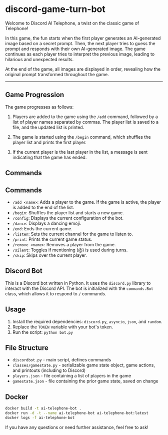 # discord-game-turn-bot

Welcome to Discord AI Telephone, a twist on the classic game of Telephone!

In this game, the fun starts when the first player generates an AI-generated image based on a secret prompt. Then, the next player tries to guess the prompt and responds with their own AI-generated image. The game continues as each player tries to interpret the previous image, leading to hilarious and unexpected results.

At the end of the game, all images are displayed in order, revealing how the original prompt transformed throughout the game.

--- 

## Game Progression

The game progresses as follows:

1. Players are added to the game using the `/add` command, followed by a list of player names separated by commas. The player list is saved to a file, and the updated list is printed.

2. The game is started using the `/begin` command, which shuffles the player list and prints the first player.

3. If the current player is the last player in the list, a message is sent indicating that the game has ended.

## Commands
## Commands

- `/add <name>`: Adds a player to the game. If the game is active, the player is added to the end of the list.
- `/begin`: Shuffles the player list and starts a new game.
- `/config`: Displays the current configuration of the bot.
- `/dance`: Displays a dancing emoji.
- `/end`: Ends the current game.
- `/listen`: Sets the current channel for the game to listen to.
- `/print`: Prints the current game status.
- `/remove <name>`: Removes a player from the game.
- `/silent`: Toggles if mentioning (@) is used during turns.
- `/skip`: Skips over the current player.

## Discord Bot

This is a Discord bot written in Python. It uses the `discord.py` library to interact with the Discord API. The bot is initialized with the `commands.Bot` class, which allows it to respond to `/` commands.

## Usage

1. Install the required dependencies: `discord.py`, `asyncio`, `json`, and `random`.
2. Replace the `TOKEN` variable with your bot's token.
3. Run the script: `python bot.py`

## File Structure

- `discordbot.py` - main script, defines commands
- `classes/gamestate.py` - serializable game state object, game actions, and printouts (including to Discord)
- `players.json` - file containing a list of players in the game
- `gamestate.json` - file containing the prior game state, saved on change

## Docker

```bash
docker build -t ai-telephone-bot .
docker run -d -t --name ai-telephone-bot ai-telephone-bot:latest
docker logs -f ai-telephone-bot
```

If you have any questions or need further assistance, feel free to ask!
